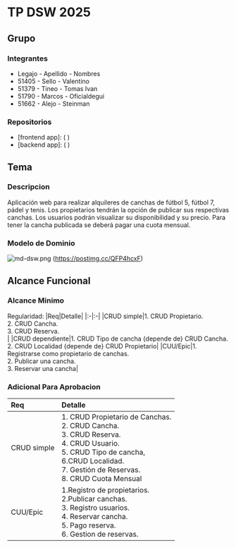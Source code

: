# TP DSW 2025

## Grupo
### Integrantes
* Legajo - Apellido - Nombres
* 51405 - Sello - Valentino
* 51379 - Tineo - Tomas Ivan
* 51790 - Marcos - Oficialdegui
* 51662 - Alejo - Steinman

### Repositorios
* [frontend app]: (  )
* [backend app]: (  )

## Tema
### 
### Descripcion 
Aplicación web para realizar alquileres de canchas de fútbol 5, fútbol 7, pádel y tenis. Los propietarios tendrán la opción de publicar sus respectivas canchas. Los usuarios podrán visualizar su disponibilidad y su precio. Para tener la cancha publicada se deberá pagar una cuota mensual.

### Modelo de Dominio
 ![md-dsw.png](https://i.postimg.cc/0Nj3SvBb/MDCanchas.jpg)
 (https://postimg.cc/QFP4hcxF)

## Alcance Funcional
### Alcance Minimo 

Regularidad:
|Req|Detalle|
|:-|:-|
|CRUD simple|1. CRUD Propietario.<br> 2. CRUD Cancha. <br> 3. CRUD Reserva. <br> |
|CRUD dependiente|1. CRUD Tipo de cancha {depende de} CRUD Cancha. <br>2. CRUD Localidad {depende de} CRUD Propietario|
|CUU/Epic|1. Registrarse como propietario de canchas. <br>2. Publicar una cancha. <br> 3. Reservar una cancha|

### Adicional Para Aprobacion 

|Req|Detalle|
|:-|:-|
|CRUD simple|1. CRUD Propietario de Canchas.<br> 2. CRUD Cancha. <br> 3. CRUD Reserva. <br> 4. CRUD Usuario.  <br> 5. CRUD Tipo de cancha, <br> 6.CRUD Localidad. <br> 7. Gestión de Reservas. <br> 8. CRUD Cuota Mensual 
|CUU/Epic| 1.Registro de propietarios. <br> 2.Publicar canchas.<br> 3. Registro usuarios. <br> 4. Reservar cancha. <br> 5. Pago reserva. <br> 6. Gestion de reservas.
